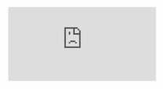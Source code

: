 ![phase1](http://www.sciweavers.org/tex2img.php?eq=-%5Cfrac%7B%28v_l%20-%20v_f%29%5E2%7D%7B2%20%28a_f%20-%20d_l%29%7D&bc=White&fc=Black&im=jpg&fs=12&ff=arev&edit=0)
<!-- \frac{a+b}{a-b^2} -->
